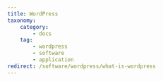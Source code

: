 ```yaml
---
title: WordPress
taxonomy:
    category:
        - docs
    tag:
        - wordpress
        - software
        - application
redirect: /software/wordpress/what-is-wordpress
---
```


